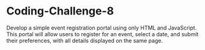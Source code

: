 # Coding-Challenge-8

Develop a simple event registration portal using only HTML and JavaScript. This portal will allow users to register for an event, select a date, and submit their preferences, with all details displayed on the same page.

